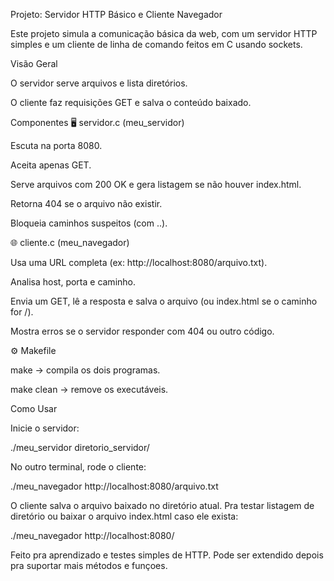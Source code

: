 Projeto: Servidor HTTP Básico e Cliente Navegador

Este projeto simula a comunicação básica da web, com um servidor HTTP simples e um cliente de linha de comando feitos em C usando sockets.

Visão Geral

O servidor serve arquivos e lista diretórios.

O cliente faz requisições GET e salva o conteúdo baixado.

Componentes
🖥️ servidor.c (meu_servidor)

Escuta na porta 8080.

Aceita apenas GET.

Serve arquivos com 200 OK e gera listagem se não houver index.html.

Retorna 404 se o arquivo não existir.

Bloqueia caminhos suspeitos (com ..).

🌐 cliente.c (meu_navegador)

Usa uma URL completa (ex: http://localhost:8080/arquivo.txt).

Analisa host, porta e caminho.

Envia um GET, lê a resposta e salva o arquivo (ou index.html se o caminho for /).

Mostra erros se o servidor responder com 404 ou outro código.

⚙️ Makefile

make → compila os dois programas.

make clean → remove os executáveis.

Como Usar

Inicie o servidor:

./meu_servidor diretorio_servidor/


No outro terminal, rode o cliente:

./meu_navegador http://localhost:8080/arquivo.txt


O cliente salva o arquivo baixado no diretório atual.
Pra testar listagem de diretório ou baixar o arquivo index.html caso ele exista:

./meu_navegador http://localhost:8080/


Feito pra aprendizado e testes simples de HTTP. Pode ser extendido depois pra suportar mais métodos e funçoes.